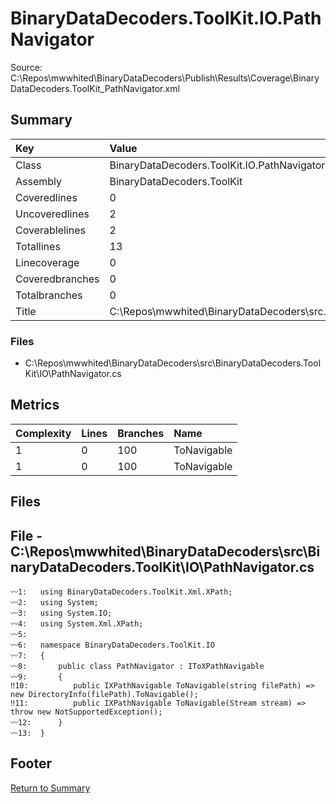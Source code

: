 ﻿
# BinaryDataDecoders.ToolKit.IO.PathNavigator
Source: C:\Repos\mwwhited\BinaryDataDecoders\Publish\Results\Coverage\BinaryDataDecoders.ToolKit_PathNavigator.xml

## Summary

| Key                  | Value                                                            |
| :------------------- | :--------------------------------------------------------------- |
| Class                | BinaryDataDecoders.ToolKit.IO.PathNavigator                  | 
| Assembly             | BinaryDataDecoders.ToolKit                                   | 
| Coveredlines         | 0                                                            | 
| Uncoveredlines       | 2                                                            | 
| Coverablelines       | 2                                                            | 
| Totallines           | 13                                                           | 
| Linecoverage         | 0                                                            | 
| Coveredbranches      | 0                                                            | 
| Totalbranches        | 0                                                            | 
| Title                | C:\Repos\mwwhited\BinaryDataDecoders\src\..\src\BinaryDataDe | 

### Files
 * C:\Repos\mwwhited\BinaryDataDecoders\src\BinaryDataDecoders.ToolKit\IO\PathNavigator.cs

## Metrics

| Complexity | Lines | Branches | Name                                          |
| :--------- | :---- | :------- | :-------------------------------------------- |
| 1          | 0     | 100      | ToNavigable | 
| 1          | 0     | 100      | ToNavigable | 
## Files

## File - C:\Repos\mwwhited\BinaryDataDecoders\src\BinaryDataDecoders.ToolKit\IO\PathNavigator.cs

```CSharp
〰1:   using BinaryDataDecoders.ToolKit.Xml.XPath;
〰2:   using System;
〰3:   using System.IO;
〰4:   using System.Xml.XPath;
〰5:   
〰6:   namespace BinaryDataDecoders.ToolKit.IO
〰7:   {
〰8:       public class PathNavigator : IToXPathNavigable
〰9:       {
‼10:          public IXPathNavigable ToNavigable(string filePath) => new DirectoryInfo(filePath).ToNavigable();
‼11:          public IXPathNavigable ToNavigable(Stream stream) => throw new NotSupportedException();
〰12:      }
〰13:  }

```
## Footer 
[Return to Summary](Summary.md)

